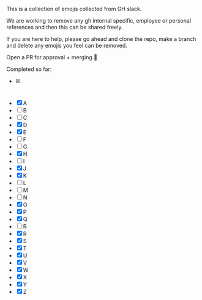 This is a collection of emojis collected from GH slack.

We are working to remove any gh internal specific, employee or personal references and then this can be shared freely.

If you are here to help, please go ahead and clone the repo, make a branch and delete any emojis you feel can be removed.

Open a PR for approval + merging 🙏


Completed so far:

- [x] #
- [x] A
- [ ] B
- [ ] C
- [x] D
- [x] E
- [ ] F
- [ ] G
- [x] H
- [ ] I
- [x] J
- [x] K
- [ ] L
- [ ] M
- [ ] N
- [x] O
- [x] P
- [x] Q
- [ ] R
- [x] R
- [x] S
- [x] T
- [x] U
- [x] V
- [x] W
- [x] X
- [x] Y
- [x] Z
